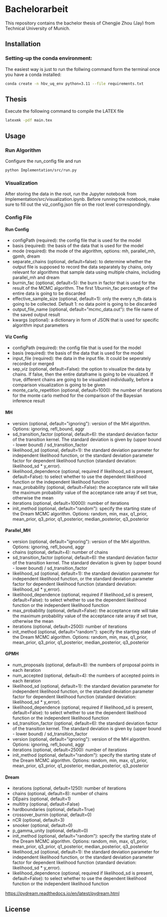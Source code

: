 # Bachelorarbeit
This repository contains the bachelor thesis of Chengjie Zhou (Jay) from Technical University of Munich.

## Installation
### Setting-up the conda environment:
The easiest way is just to run the follwing command form the terminal once you have a conda installed:
```bash
conda create -n hbv_uq_env python=3.11 --file requirements.txt
```

## Thesis
Execute the following command to compile the LATEX file
```bash
latexmk -pdf main.tex
```

## Usage

### Run Algorithm
Configure the run_config file and run  
```bash
python Implementation/src/run.py
```

### Visualization
After storing the data in the root, run the Jupyter notebook from Implementation/src/visualization.ipynb. Before running the notebook, make sure to fill out the viz_config.json file on the root level correspondingly.

### Config File
#### Run Config
* configPath (required): the config file that is used for the model
* basis (required): the basis of the data that is used for the model
* mode (required): the mode of the algorithm, options: mh, parallel_mh, gpmh, dream
* separate_chains (optional, default=false): to determine whether the output file is supposed to record the data separately by chains, only relevant for algorithms that sample data using multiple chains, including parallel_mh and dream
* burnin_fac (optional, default=5): the burn in factor that is used for the result of the MCMC algorithm. The first 1/burnin_fac percentage of the entire data is going to be discarded
* effective_sample_size (optional, default=1): only the every n_th data is going to be collected. Default 1: no data point is going to be discarded
* output_file_name (optional, default="mcmc_data.out"): the file name of the saved output result
* kwargs (optional): a dictionary in form of JSON that is used for specific algorithm input parameters

#### Viz Config
* configPath (required): the config file that is used for the model
* basis (required): the basis of the data that is used for the model
* input_file (required): the data in the input file. It could be seperately recorded or merged
* sep_viz (optional, default=False): the option to visualize the data by chains. If false, then the entire dataframe is going to be visualized. If true, different chains are going to be visualized individually, before a comparison visualization is going to be given
* monte_carlo_repetition (optional, default=1000): the number of iterations for the monte carlo method for the comparison of the Bayesian inference result

#### MH
* version (optional, default="ignoring"): version of the MH algorithm. Options: ignoring, refl_bound, aggr
* sd_transition_factor (optional, default=6): the standard deviation factor of the transition kernel. The standard deviation is given by (upper bound - lower bound) / sd_transition_factor
* likelihood_sd (optional, default=1): the standard deviation parameter for independent likelihood function, or the standard deviation parameter factor for dependent likelihood function (standard deviation: likelihood_sd * y_error).
* likelihood_dependence (optional, required if likelihood_sd is present, default=False): to select whether to use the dependent likelihood function or the independent likelihood function
* max_probability (optional, default=False): the acceptance rate will take the maximum probability value of the acceptance rate array if set true, otherwise the mean
* iterations (optional, default=10000): number of iterations
* init_method (optional, default="random"): specify the starting state of the Dream MCMC algorithm. Options: random, min, max, q1_prior, mean_prior, q3_prior, q1_posterior, median_posterior, q3_posterior

#### Parallel_MH
* version (optional, default="ignoring"): version of the MH algorithm. Options: ignoring, refl_bound, aggr
* chains (optional, default=4): number of chains
* sd_transition_factor (optional, default=6): the standard deviation factor of the transition kernel. The standard deviation is given by (upper bound - lower bound) / sd_transition_factor
* likelihood_sd (optional, default=1): the standard deviation parameter for independent likelihood function, or the standard deviation parameter factor for dependent likelihood function (standard deviation: likelihood_sd * y_error).
* likelihood_dependence (optional, required if likelihood_sd is present, default=False): to select whether to use the dependent likelihood function or the independent likelihood function
* max_probability (optional, default=False): the acceptance rate will take the maximum probability value of the acceptance rate array if set true, otherwise the mean
* iterations (optional, default=2500): number of iterations
* init_method (optional, default="random"): specify the starting state of the Dream MCMC algorithm. Options: random, min, max, q1_prior, mean_prior, q3_prior, q1_posterior, median_posterior, q3_posterior

#### GPMH
* num_proposals (optional, default=8): the numbers of proposal points in each iteration
* num_accepted (optional, default=4): the numbers of accepted points in each iteration
* likelihood_sd (optional, default=1): the standard deviation parameter for independent likelihood function, or the standard deviation parameter factor for dependent likelihood function (standard deviation: likelihood_sd * y_error).
* likelihood_dependence (optional, required if likelihood_sd is present, default=False): to select whether to use the dependent likelihood function or the independent likelihood function
* sd_transition_factor (optional, default=6): the standard deviation factor of the transition kernel. The standard deviation is given by (upper bound - lower bound) / sd_transition_factor
* version (optional, default="ignoring"): version of the MH algorithm. Options: ignoring, refl_bound, aggr
* iterations (optional, default=2500): number of iterations
* init_method (optional, default="random"): specify the starting state of the Dream MCMC algorithm. Options: random, min, max, q1_prior, mean_prior, q3_prior, q1_posterior, median_posterior, q3_posterior


#### Dream
* iterations (optional, default=1250): number of iterations
* chains (optional, default=8): number of chains
* DEpairs (optional, default=1)
* multitry (optional, default=False)
* hardboundaries (optional, default=True)
* crossover_burnin (optional, default=0)
* nCR (optional, default=3)
* snooker (optional, default=0)
* p_gamma_unity (optional, default=0)
* init_method (optional, default="random"): specify the starting state of the Dream MCMC algorithm. Options: random, min, max, q1_prior, mean_prior, q3_prior, q1_posterior, median_posterior, q3_posterior
* likelihood_sd (optional, default=1): the standard deviation parameter for independent likelihood function, or the standard deviation parameter factor for dependent likelihood function (standard deviation: likelihood_sd * y_error).
* likelihood_dependence (optional, required if likelihood_sd is present, default=False): to select whether to use the dependent likelihood function or the independent likelihood function  

https://pydream.readthedocs.io/en/latest/pydream.html


## License
